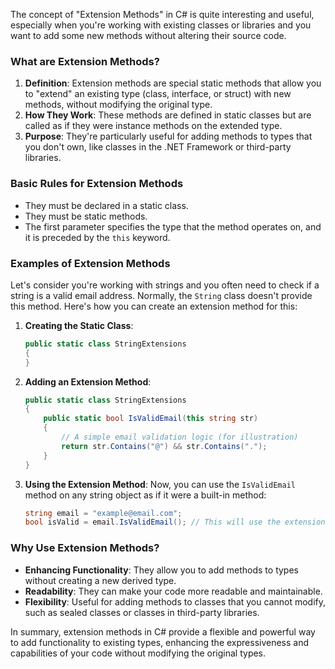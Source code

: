 The concept of "Extension Methods" in C# is quite interesting and useful, especially when you're working with existing classes or libraries and you want to add some new methods without altering their source code.

### What are Extension Methods?

1. **Definition**: Extension methods are special static methods that allow you to "extend" an existing type (class, interface, or struct) with new methods, without modifying the original type.
2. **How They Work**: These methods are defined in static classes but are called as if they were instance methods on the extended type.
3. **Purpose**: They're particularly useful for adding methods to types that you don't own, like classes in the .NET Framework or third-party libraries.

### Basic Rules for Extension Methods

- They must be declared in a static class.
- They must be static methods.
- The first parameter specifies the type that the method operates on, and it is preceded by the `this` keyword.

### Examples of Extension Methods

Let's consider you're working with strings and you often need to check if a string is a valid email address. Normally, the `String` class doesn't provide this method. Here's how you can create an extension method for this:

1. **Creating the Static Class**:
   ```csharp
   public static class StringExtensions
   {
   }
   ```

2. **Adding an Extension Method**:
   ```csharp
   public static class StringExtensions
   {
       public static bool IsValidEmail(this string str)
       {
           // A simple email validation logic (for illustration)
           return str.Contains("@") && str.Contains(".");
       }
   }
   ```

3. **Using the Extension Method**:
   Now, you can use the `IsValidEmail` method on any string object as if it were a built-in method:
   ```csharp
   string email = "example@email.com";
   bool isValid = email.IsValidEmail(); // This will use the extension method
   ```

### Why Use Extension Methods?

- **Enhancing Functionality**: They allow you to add methods to types without creating a new derived type.
- **Readability**: They can make your code more readable and maintainable.
- **Flexibility**: Useful for adding methods to classes that you cannot modify, such as sealed classes or classes in third-party libraries.

In summary, extension methods in C# provide a flexible and powerful way to add functionality to existing types, enhancing the expressiveness and capabilities of your code without modifying the original types.
